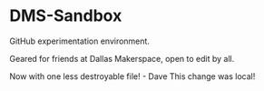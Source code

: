 # DMS-Sandbox

GitHub experimentation environment.

Geared for friends at Dallas Makerspace, open to edit by all.

Now with one less destroyable file! - Dave
This change was local!
